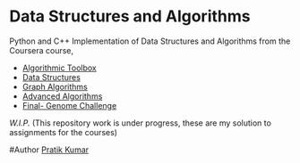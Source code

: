 # Data Structures and Algorithms

Python and C++ Implementation of Data Structures and Algorithms from the Coursera course, 

- [Algorithmic Toolbox](https://www.coursera.org/learn/algorithmic-toolbox/)
- [Data Structures]()
- [Graph Algorithms]()
- [Advanced Algorithms]()
- [Final- Genome Challenge]()


*W.I.P.*
(This repository work is under progress, these are my solution to assignments for the courses)

#Author 
[Pratik Kumar](https://www.linkedin.com/in/pratik-kumar04/)